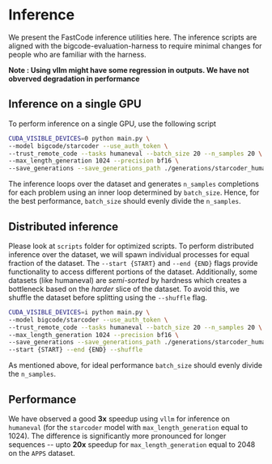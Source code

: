 # Inference

We present the FastCode inference utilities here. The inference scripts are aligned with the bigcode-evaluation-harness to require minimal changes for people who are familiar with the harness.

**Note : Using vllm might have some regression in outputs. We have not obverved degradation in performance**

## Inference on a single GPU
To perform inference on a single GPU, use the following script
```bash
CUDA_VISIBLE_DEVICES=0 python main.py \
--model bigcode/starcoder --use_auth_token \
--trust_remote_code --tasks humaneval --batch_size 20 --n_samples 20 \
--max_length_generation 1024 --precision bf16 \
--save_generations --save_generations_path ./generations/starcoder_humaneval_generations.json
```
The inference loops over the dataset and generates `n_samples` completions for each problem using an inner loop determined by `batch_size`. Hence, for the best performance, `batch_size` should evenly divide the `n_samples`. 

## Distributed inference
Please look at `scripts` folder for optimized scripts. 
To perform distributed inference over the dataset, we will spawn individual processes for equal fraction of the dataset. The `--start {START}` and `--end {END}` flags provide functionality to access different portions of the dataset. Additionally, some datasets (like humaneval) are _semi-sorted_ by hardness which creates a bottleneck based on the _harder_ slice of the dataset. To avoid this, we shuffle the dataset before splitting using the `--shuffle` flag.

```bash
CUDA_VISIBLE_DEVICES=i python main.py \
--model bigcode/starcoder --use_auth_token \
--trust_remote_code --tasks humaneval --batch_size 20 --n_samples 20 \
--max_length_generation 1024 --precision bf16 \
--save_generations --save_generations_path ./generations/starcoder_humaneval_generations.json \
--start {START} --end {END} --shuffle
```

As mentioned above, for ideal performance `batch_size` should evenly divide the `n_samples`. 

## Performance
We have observed a good **3x** speedup using `vllm` for inference on `humaneval` (for the `starcoder` model with `max_length_generation` equal to 1024). The difference is significantly more pronounced for longer sequences -- upto **20x** speedup for `max_length_generation` equal to 2048 on the `APPS` dataset.